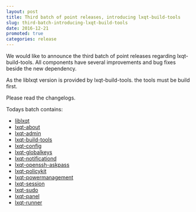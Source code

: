 ```yaml
---
layout: post
title: Third batch of point releases, introducing lxqt-build-tools
slug: third-batch-introducing-lxqt-build-tools
date: 2016-12-21
promoted: true
categories: release
---
```


We would like to announce the third batch of point releases regarding lxqt-build-tools.
All components have several improvements and bug fixes beside the new dependency.

As the liblxqt version is provided by lxqt-build-tools. the tools must be build first.

Please read the changelogs.

Todays batch contains:
* [liblxqt](https://github.com/lxde/liblxqt/releases)
* [lxqt-about](https://github.com/lxde/lxqt-about/releases)
* [lxqt-admin](https://github.com/lxde/lxqt-admin/releases)
* [lxqt-build-tools](https://github.com/lxde/lxqt-build-tools/releases)
* [lxqt-config](https://github.com/lxde/lxqt-config/releases)
* [lxqt-globalkeys](https://github.com/lxde/lxqt-globalkeys/releases)
* [lxqt-notificationd](https://github.com/lxde/lxqt-notificationd/releases)
* [lxqt-openssh-askpass](https://github.com/lxde/lxqt-openssh-askpass/releases)
* [lxqt-policykit](https://github.com/lxde/lxqt-policykit/releases)
* [lxqt-powermanagement](https://github.com/lxde/lxqt-powermanagement/releases)
* [lxqt-session](https://github.com/lxde/lxqt-session/releases)
* [lxqt-sudo](https://github.com/lxde/lxqt-sudo/releases)
* [lxqt-panel](https://github.com/lxde/lxqt-panel/releases)
* [lxqt-runner](https://github.com/lxde/lxqt-runner/releases)

